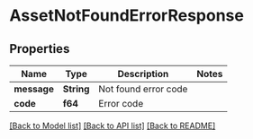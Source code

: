 # AssetNotFoundErrorResponse

## Properties

Name | Type | Description | Notes
------------ | ------------- | ------------- | -------------
**message** | **String** | Not found error code | 
**code** | **f64** | Error code | 

[[Back to Model list]](../README.md#documentation-for-models) [[Back to API list]](../README.md#documentation-for-api-endpoints) [[Back to README]](../README.md)


